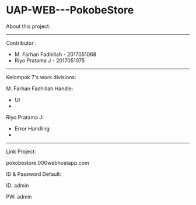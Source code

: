 # UAP-WEB---PokobeStore

About this project:


-------------------------------------------

Contributor :

- M. Farhan Fadhillah - 2017051068
- Riyo Pratama J - 2017051075

-------------------------------------------

Kelompok 7's work divisions:

M. Farhan Fadhillah Handle:
- UI
- 

Riyo Pratama J:
- Error Handling
- 

-------------------------------------------

Link Project:

pokobestore.000webhostapp.com


ID & Password Default:

ID: admin

PW: admin
